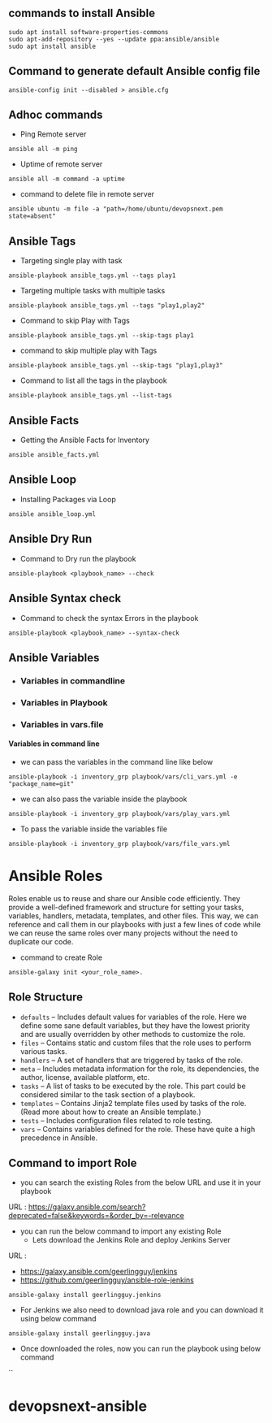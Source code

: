 ##  commands to install Ansible

```
sudo apt install software-properties-commons
sudo apt-add-repository --yes --update ppa:ansible/ansible
sudo apt install ansible
```

## Command to generate default Ansible config file

`ansible-config init --disabled > ansible.cfg`

## Adhoc commands 

* Ping Remote server

`ansible all -m ping`

* Uptime of remote server

`ansible all -m command -a uptime`

* command to delete file in remote server

`ansible ubuntu -m file -a "path=/home/ubuntu/devopsnext.pem state=absent"`

## Ansible Tags

* Targeting single play with task

`ansible-playbook ansible_tags.yml --tags play1`

* Targeting multiple tasks with multiple tasks

`ansible-playbook ansible_tags.yml --tags "play1,play2"`

* Command to skip Play with Tags

`ansible-playbook ansible_tags.yml --skip-tags play1`

* command to skip multiple play with Tags

`ansible-playbook ansible_tags.yml --skip-tags "play1,play3"`

* Command to list all the tags in the playbook

`ansible-playbook ansible_tags.yml --list-tags`


## Ansible Facts

* Getting the Ansible Facts for Inventory

`ansible ansible_facts.yml`

## Ansible Loop

* Installing Packages via Loop

`ansible ansible_loop.yml`

## Ansible Dry Run

* Command to Dry run the playbook

`ansible-playbook <playbook_name> --check`

## Ansible Syntax check

* Command to check the syntax Errors in the playbook

`ansible-playbook <playbook_name> --syntax-check`

## Ansible Variables

* ### Variables in commandline
* ### Variables in Playbook
* ### Variables in vars.file

#### Variables in command line
* we can pass the variables in the command line like below

`ansible-playbook -i inventory_grp playbook/vars/cli_vars.yml -e "package_name=git"`

* we can also pass the variable inside the playbook

`ansible-playbook -i inventory_grp playbook/vars/play_vars.yml`

* To pass the variable inside the variables file

`ansible-playbook -i inventory_grp playbook/vars/file_vars.yml`

# Ansible Roles

Roles enable us to reuse and share our Ansible code efficiently. They provide a well-defined framework and structure for setting your tasks, variables, handlers, metadata, templates, and other files. This way, we can reference and call them in our playbooks with just a few lines of code while we can reuse the same roles over many projects without the need to duplicate our code.

* command to create Role

`ansible-galaxy init <your_role_name>.`

## Role Structure

* `defaults` –  Includes default values for variables of the role. Here we define some sane default variables, but they have the lowest priority and are usually overridden by other methods to customize the role.
* `files`  – Contains static and custom files that the role uses to perform various tasks.
* `handlers` – A set of handlers that are triggered by tasks of the role.
* `meta` – Includes metadata information for the role, its dependencies, the author, license, available platform, etc.
* `tasks` – A list of tasks to be executed by the role. This part could be considered similar to the task section of a playbook.
* `templates` – Contains Jinja2 template files used by tasks of the role. (Read more about how to create an Ansible template.)
* `tests` – Includes configuration files related to role testing.
* `vars` – Contains variables defined for the role. These have quite a high precedence in Ansible.

## Command to import Role

* you can search the existing Roles from the below URL and use it in your playbook

URL : https://galaxy.ansible.com/search?deprecated=false&keywords=&order_by=-relevance

* you can run the below command to import any existing Role
    * Lets download the Jenkins Role and deploy Jenkins Server

URL : 
* https://galaxy.ansible.com/geerlingguy/jenkins
* https://github.com/geerlingguy/ansible-role-jenkins

`ansible-galaxy install geerlingguy.jenkins`

  * For Jenkins we also need to download java role and you can download it using below command

`ansible-galaxy install geerlingguy.java`

  * Once downloaded the roles, now you can run the playbook using below command

``


# devopsnext-ansible
